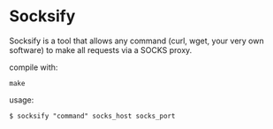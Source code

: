 Socksify
========

Socksify is a tool that allows any command (curl, wget, your very own software) to make all requests via a SOCKS proxy.

compile with:

    make

usage:

    $ socksify "command" socks_host socks_port
